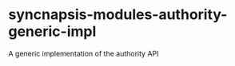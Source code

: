 syncnapsis-modules-authority-generic-impl
=========================================

A generic implementation of the authority API